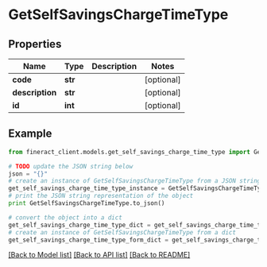 # GetSelfSavingsChargeTimeType


## Properties

Name | Type | Description | Notes
------------ | ------------- | ------------- | -------------
**code** | **str** |  | [optional] 
**description** | **str** |  | [optional] 
**id** | **int** |  | [optional] 

## Example

```python
from fineract_client.models.get_self_savings_charge_time_type import GetSelfSavingsChargeTimeType

# TODO update the JSON string below
json = "{}"
# create an instance of GetSelfSavingsChargeTimeType from a JSON string
get_self_savings_charge_time_type_instance = GetSelfSavingsChargeTimeType.from_json(json)
# print the JSON string representation of the object
print GetSelfSavingsChargeTimeType.to_json()

# convert the object into a dict
get_self_savings_charge_time_type_dict = get_self_savings_charge_time_type_instance.to_dict()
# create an instance of GetSelfSavingsChargeTimeType from a dict
get_self_savings_charge_time_type_form_dict = get_self_savings_charge_time_type.from_dict(get_self_savings_charge_time_type_dict)
```
[[Back to Model list]](../README.md#documentation-for-models) [[Back to API list]](../README.md#documentation-for-api-endpoints) [[Back to README]](../README.md)


